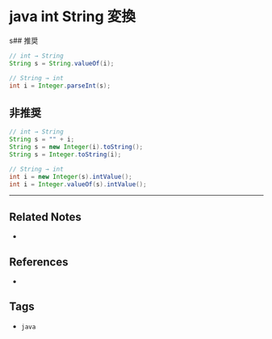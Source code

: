 # java int String 変換
s## 推奨
```java
// int → String
String s = String.valueOf(i);

// String → int
int i = Integer.parseInt(s);
```


## 非推奨
```java
// int → String
String s = "" + i;
String s = new Integer(i).toString();
String s = Integer.toString(i);

// String → int
int i = new Integer(s).intValue();
int i = Integer.valueOf(s).intValue();

```

---
## Related Notes
- 

## References
- 

## Tags
- `java` 